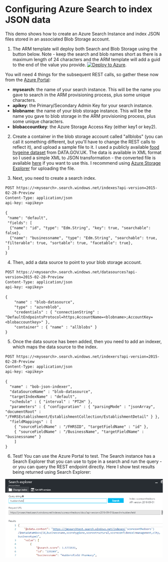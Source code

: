# Configuring Azure Search to index JSON data

This demo shows how to create an Azure Search Instance and index JSON files stored in an associated Blob Storage account.

1) The ARM template will deploy both Search and Blob Storage using the button below.  Note - keep the search and blob names short as there is a maximum length of 24 characters and the ARM template will add a guid to the end of the value you provide. [![Deploy to Azure](http://azuredeploy.net/deploybutton.png)](https://azuredeploy.net/).

You will need 4 things for the subsequent REST calls, so gather these now from the [Azure Portal](https://portal.azure.com):
- **mysearch**: the name of your search instance.  This will be the name you gave to search in the ARM provisioning process, plus some unique characters.
- **apikey**: the Primary/Secondary Admin Key for your search instance.
- **blobname**: the name of your blob storage instance.   This will be the name you gave to blob storage in the ARM provisioning process, plus some unique characters.
- **blobaccountkey**: the Azure Storage Access Key (either key1 or key2).

2) Create a container in the blob storage account called "allblobs" (you can call it something different, but you'll have to change the REST calls to reflect it), and upload a sample file to it. I used a publicly available [food hygeine dataset](https://data.gov.uk/dataset/uk-food-hygiene-rating-data-yorkshire-and-humberside-food-standards-agency/resource/b290ee03-1405-4b90-ae63-2ae09d8c7791) from DATA.GOV.UK.  The data is available in XML format so I used a simple XML to JSON transformation - the converted file is available [here](https://github.com/jamesemann/azuresearch/blob/master/sampledata.json) if you want to use this.  I recommend using [Azure Storage Explorer](http://storageexplorer.com/) for uploading the file.

3) Next, you need to create a search index.

```
POST https://<mysearch>.search.windows.net/indexes?api-version=2015-02-28-Preview 
Content-Type: application/json 
api-key: <apikey>

{
 "name": "default",  
 "fields": [
  {"name": "id", "type": "Edm.String", "key": true, "searchable": false},
  {"name": "businessname", "type": "Edm.String", "searchable": true, "filterable": true, "sortable": true, "facetable": true},
 ]
}

```
4) Then, add a data source to point to your blob storage account.

```
POST https://<mysearch>.search.windows.net/datasources?api-version=2015-02-28-Preview 
Content-Type: application/json 
api-key: <apikey>

{
    "name" : "blob-datasource",
    "type" : "azureblob",
    "credentials" : { "connectionString" : "DefaultEndpointsProtocol=https;AccountName=<blobname>;AccountKey=<blobaccountkey>" },
    "container" : { "name" : "allblobs" }
}   

```
5) Once the data source has been added, then you need to add an indexer, which maps the data source to the index.

```
POST https://<mysearch>.search.windows.net/indexers?api-version=2015-02-28-Preview 
Content-Type: application/json 
api-key: <apikey>

{
  "name" : "bob-json-indexer",
  "dataSourceName" : "blob-datasource",
  "targetIndexName" : "default",
  "schedule" : { "interval" : "PT2H" },
  "parameters" : { "configuration" : { "parsingMode" : "jsonArray", "documentRoot" : "/FHRSEstablishment/EstablishmentCollection/EstablishmentDetail" } },
  "fieldMappings" : [
    { "sourceFieldName" : "/FHRSID", "targetFieldName" : "id" },
    { "sourceFieldName" : "/BusinessName", "targetFieldName" : "businessname" }
    ]
}

```

6) Test! You can use the Azure Portal to test.  The Search instance has a Search Explorer that you can use to type in a search and run the query - or you can query the REST endpoint directly.  Here I show test results being returned using Search Explorer:

![alt text](search.png "Search Results")



